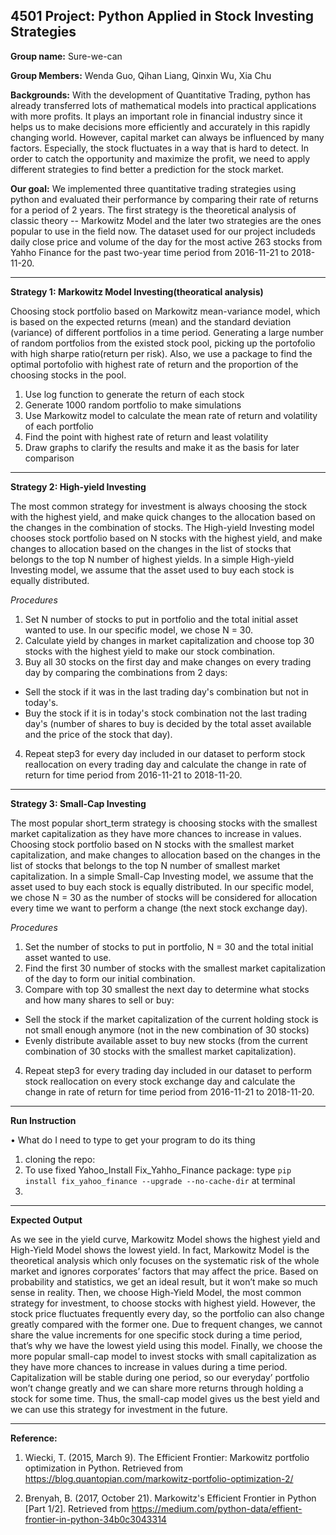 
## 4501 Project: Python Applied in Stock Investing Strategies

**Group name:** Sure-we-can

**Group Members:** Wenda Guo, Qihan Liang, Qinxin Wu, Xia Chu

**Backgrounds:**
With the development of Quantitative Trading, python has already transferred lots of  mathematical models into practical applications with more profits. It plays an important role in financial industry since it helps us to make decisions more efficiently and accurately in this rapidly changing world. However, capital market can always be influenced by many factors. Especially, the stock fluctuates in a way that is hard to detect. In order to catch the opportunity and maximize the profit, we need to apply different strategies to find better a prediction for the stock market.

**Our goal:**
We implemented three quantitative trading strategies using python and evaluated their performance by comparing their rate of returns for a period of 2 years. The first strategy is the theoretical analysis of classic theory -- Markowitz Model and the later two strategies are the ones popular to use in the field now. The dataset used for our project includeds daily close price and volume of the day for the most active 263 stocks from Yahho Finance for the past two-year time period from 2016-11-21 to 2018-11-20.


---
**Strategy 1: Markowitz Model Investing(theoratical analysis)**

Choosing stock portfolio based on Markowitz mean-variance model, which is based on the expected returns (mean) and the standard deviation (variance) of different portfolios in a time period. Generating a large number of random portfolios from the existed stock pool, picking up the portofolio with high sharpe ratio(return per risk). Also, we use a package to find the optimal portofolio with highest rate of return and the proportion of the choosing stocks in the pool.
1. Use log function to generate the return of each stock	
2.	Generate 1000 random portfolio to make simulations
3.	Use Markowitz model to calculate the mean rate of return and volatility of each portfolio
4. Find the point with highest rate of return and least volatility
5.  Draw graphs to clarify the results and make it as the basis for later comparison


---
**Strategy 2: High-yield Investing**

The most common strategy for investment is always choosing the stock with the highest yield, and make quick changes to the allocation based on the changes in the combination of stocks. The High-yield Investing model chooses stock portfolio based on N stocks with the highest yield, and make changes to allocation based on the changes in the list of stocks that belongs to the top N number of highest yields. In a simple High-yield Investing model, we assume that the asset used to buy each stock is equally distributed.

*Procedures*
1. Set N number of stocks to put in portfolio and the total initial asset wanted to use. In our specific model, we chose N = 30.
2. Calculate yield by changes in market capitalization and choose top 30 stocks with the highest yield to make our stock combination.
3. Buy all 30 stocks on the first day and make changes on every trading day by comparing the combinations from 2 days:
  * Sell the stock if it was in the last trading day's combination but not in today's. 
  * Buy the stock if it is in today's stock combination not the last trading day's (number of shares to buy is decided by the total asset available and the price of the stock that day).
4. Repeat step3 for every day included in our dataset to perform stock reallocation on every trading day and calculate the change in rate of return for time period from 2016-11-21 to 2018-11-20.


---
**Strategy 3: Small-Cap Investing**

The most popular short_term strategy is choosing stocks with the smallest market capitalization as they have more chances to increase in values. Choosing stock portfolio based on N stocks with the smallest market capitalization, and make changes to allocation based on the changes in the list of stocks that belongs to the top N number of smallest market capitalization. In a simple Small-Cap Investing model, we assume that the asset used to buy each stock is equally distributed. In our specific model, we chose N = 30 as the number of stocks will be considered for allocation every time we want to perform a change (the next stock exchange day).

*Procedures*
1. Set the number of stocks to put in portfolio, N = 30 and the total initial asset wanted to use.
2. Find the first 30 number of stocks with the smallest market capitalization of the day to form our initial combination. 
3. Compare with top 30 smallest the next day to determine what stocks and how many shares to sell or buy:
  * Sell the stock if the market capitalization of the current holding stock is not small enough anymore (not in the new combination of 30 stocks)
  * Evenly distribute available asset to buy new stocks (from the current combination of 30 stocks with the smallest market capitalization).
4. Repeat step3 for every trading day included in our dataset to perform stock reallocation on every stock exchange day and calculate the change in rate of return for time period from 2016-11-21 to 2018-11-20.


---
**Run Instruction**

•	What do I need to type to get your program to do its thing

1. cloning the repo: 
2. To use fixed Yahoo_Install Fix_Yahho_Finance package: type `pip install fix_yahoo_finance --upgrade --no-cache-dir` at terminal
3. 


---
**Expected Output**

As we see in the yield curve, Markowitz Model shows the highest yield and High-Yield Model shows the lowest yield.  In fact, Markowitz Model is the theoretical analysis which only focuses on the systematic risk of the whole market and ignores corporates’ factors that may affect the price. Based on probability and statistics, we get an ideal result, but it won’t make so much sense in reality. Then, we choose High-Yield Model, the most common strategy for investment, to choose stocks with highest yield. However, the stock price fluctuates frequently every day, so the portfolio can also change greatly compared with the former one. Due to frequent changes, we cannot share the value increments for one specific stock during a time period, that’s why we have the lowest yield using this model. Finally, we choose the more popular small-cap model to invest stocks with small capitalization as they have more chances to increase in values during a time period. Capitalization will be stable during one period, so our everyday’ portfolio won’t change greatly and we can share more returns through holding a stock for some time. Thus, the small-cap model gives us the best yield and we can use this strategy for investment in the future.




---
**Reference:**

1. Wiecki, T. (2015, March 9). The Efficient Frontier: Markowitz portfolio optimization in Python. Retrieved from https://blog.quantopian.com/markowitz-portfolio-optimization-2/

2. Brenyah, B. (2017, October 21). Markowitz's Efficient Frontier in Python [Part 1/2]. Retrieved from https://medium.com/python-data/effient-frontier-in-python-34b0c3043314
